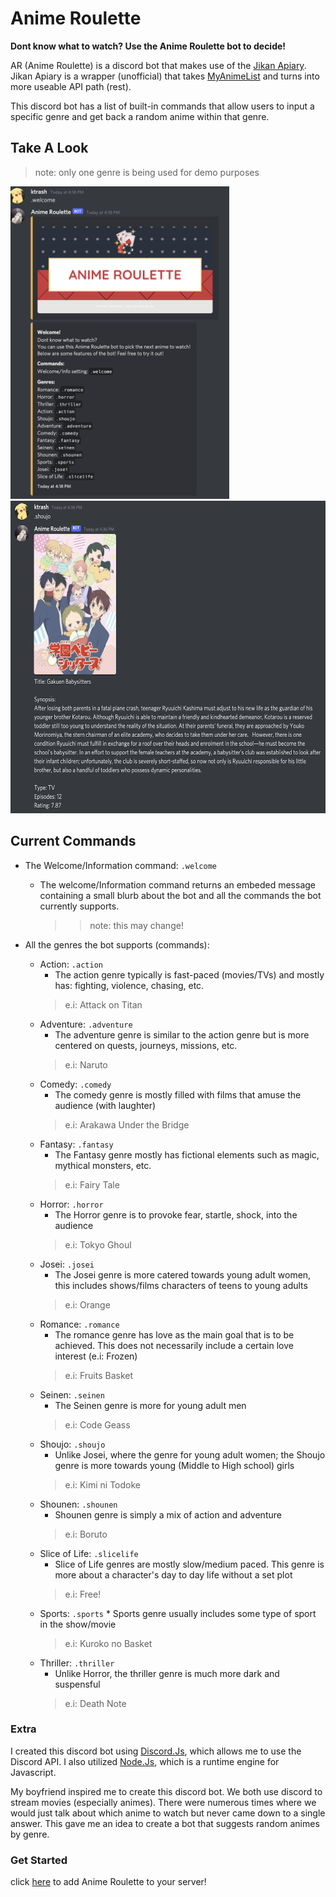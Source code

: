 # Anime Roulette


**Dont know what to watch? Use the Anime Roulette bot to decide!**

   

AR (Anime Roulette) is a discord bot that makes use of the [Jikan Apiary](https://jikan.docs.apiary.io/#introduction/information).
Jikan Apiary is a wrapper (unofficial) that takes [MyAnimeList](https://myanimelist.net/) and turns into more useable API path (rest).

<p align="left">
This discord bot has a list of built-in commands that allow users to input a specific genre and get back a random anime within that genre.

## Take A Look

   > <p size="5"> note: only one genre is being used for demo purposes


<img src="/pics/demo2.png" width="350" height="500">      <img src="/pics/demo1.png" width="550" height="500">
   
   ## Current Commands

   * The Welcome/Information command: `.welcome`
      * The welcome/Information command returns an embeded message containing a small blurb about the bot and all the commands the bot currently supports.
         >> <p size="5"> note: this may change!
      
      
   * All the genres the bot supports (commands):
      
      * Action: `.action`
         * The action genre typically is fast-paced (movies/TVs) and mostly has: fighting, violence, chasing, etc. 
         > <p size="5"> e.i:  Attack on Titan
      * Adventure: `.adventure`
         * The adventure genre is similar to the action genre but is more centered on quests, journeys, missions, etc.
         > <p size="5"> e.i:  Naruto
      * Comedy: `.comedy`
         * The comedy genre is mostly filled with films that amuse the audience (with laughter)
         > <p size="5"> e.i:  Arakawa Under the Bridge
      * Fantasy: `.fantasy`
         * The Fantasy genre mostly has fictional elements such as magic, mythical monsters, etc.
         > <p size="5"> e.i:  Fairy Tale
      * Horror: `.horror`
         * The Horror genre is to provoke fear, startle, shock, into the audience
         > <p size="5"> e.i:  Tokyo Ghoul
      * Josei: `.josei`
         * The Josei genre is more catered towards young adult women, this includes shows/films characters of teens to young adults
         > <p size="5"> e.i:  Orange
      * Romance: `.romance`
         * The romance genre has love as the main goal that is to be achieved. This does not necessarily include a certain love interest (e.i: Frozen)
         > <p size="5"> e.i:  Fruits Basket
      * Seinen: `.seinen`
         * The Seinen genre is more for young adult men
         > <p size="5"> e.i:  Code Geass
      * Shoujo: `.shoujo`
         * Unlike Josei, where the genre for young adult women; the Shoujo genre is more towards young (Middle to High school) girls
         > <p size="5"> e.i:  Kimi ni Todoke
      * Shounen: `.shounen`
         * Shounen genre is simply a mix of action and adventure
         > <p size="5"> e.i:  Boruto
      * Slice of Life: `.slicelife`
         * Slice of Life genres are mostly slow/medium paced. This genre is more about a character's day to day life without a set plot
         > <p size="5"> e.i:  Free!
      * Sports: `.sports`
            * Sports genre usually includes some type of sport in the show/movie
         > <p size="5"> e.i:  Kuroko no Basket
      * Thriller: `.thriller`
         * Unlike Horror, the thriller genre is much more dark and suspensful
         > <p size="5"> e.i:  Death Note

            
    
           
   ### Extra

  I created this discord bot using [Discord.Js](https://discord.js.org/#/), which allows me to use the Discord API. I also utilized [Node.Js](https://nodejs.org/en/), which is a runtime engine for Javascript.
            
            
   My boyfriend inspired me to create this discord bot. We both use discord to stream movies (especially animes). There were numerous times where we would just talk about which anime to watch but never came down to a single answer. This gave me an idea to create a bot that suggests random animes by genre.
            
            
  ### Get Started
  click [here](https://discord.com/oauth2/authorize?client_id=866488441415663707&scope=bot&permissions=4228906233) to add Anime Roulette to your server!
